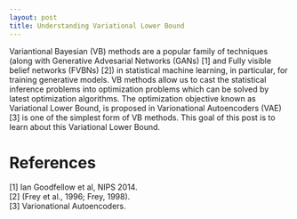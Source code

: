 ```yaml
---
layout: post
title: Understanding Variational Lower Bound
---
```


Variantional Bayesian (VB) methods are a popular family of techniques (along with Generative Advesarial Networks (GANs) [1] and Fully visible belief networks (FVBNs) [2]) 
in statistical machine learning, in particular, for training generative models. VB methods allow us to cast the statistical inference problems into optimization problems
which can be solved by latest optimization algorithms. The optimization objective known as Variational Lower Bound, is proposed in Varionational Autoencoders (VAE) [3] is 
one of the simplest form of VB methods. This goal of this post is to learn about this Variational Lower Bound.

# References

[1] Ian Goodfellow et al, NIPS 2014. <br />
[2] (Frey et al., 1996; Frey, 1998). <br />
[3] Varionational Autoencoders. <br />

